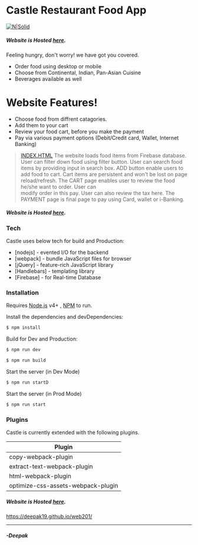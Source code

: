 # Castle Restaurant Food App

[![N|Solid](https://svgshare.com/i/7bL.svg)](https://nodesource.com/products/nsolid)

##### Website is Hosted [here](https://deepak19.github.io/web201/).
Feeling hungry, don't worry! we have got you covered.

  - Order food using desktop or mobile
  - Choose from Continental, Indian, Pan-Asian Cuisine
  - Beverages available as well

# Website Features!

  - Choose food from diffrent catagories.
  - Add them to your cart
  - Review your food cart, before you make the payment
  - Pay via various payment options (Debit/Credit card, Wallet, Internet Banking)

>[INDEX.HTML](https://deepak19.github.io/web201/)
> The website loads food items from Firebase
> database. User can filter down food using
> filter button. User can search food items 
> by providing input in search box. ADD 
> button enable users to add food to cart.
> Cart items are persistent and won't be 
> lost on page reload/refresh. The CART
> page enables user to review the food  
> he/she want to order. User can  
> modify order in this pay. User
> can also review the tax here.
> The PAYMENT page is 
>final page to pay 
using Card, wallet
or i-Banking.
##### Website is Hosted [here](https://deepak19.github.io/web201/).


### Tech

Castle uses below tech for build and Production:

* [nodejs] - evented I/O for the backend
* [webpack] - bundle JavaScript files for browser
* [jQuery] - feature-rich JavaScript library
* [Handlebars] -  templating library
* [Firebase] - for Real-time Database
### Installation

Requires [Node.js](https://nodejs.org/) v4+ , [NPM](https://www.npmjs.com/) to run.

Install the dependencies and devDependencies:

```sh
$ npm install
```
Build for Dev and Production:
```sh
$ npm run dev
```
```sh
$ npm run build
```
Start the server (in Dev Mode)
```sh
$ npm run startD
```
Start the server (in Prod Mode)
```sh
$ npm run start
```
### Plugins

Castle is currently extended with the following plugins.

| Plugin | 
| ------ |
| copy-webpack-plugin |
| extract-text-webpack-plugin | 
| html-webpack-plugin |
| optimize-css-assets-webpack-plugin | 
##### Website is Hosted [here](https://deepak19.github.io/web201/).
https://deepak19.github.io/web201/


---
##### -Deepak

